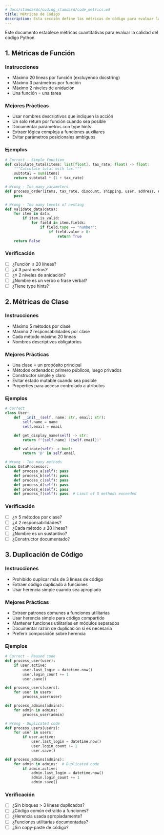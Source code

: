 ```yaml
---
# docs/standards/coding_standard/code_metrics.md
title: Métricas de Código
description: Esta sección define las métricas de código para evaluar la calidad y complejidad de funciones y clases en Python. Incluye ejemplos y recomendaciones.
---
```


Este documento establece métricas cuantitativas para evaluar la calidad del código Python.


## 1. Métricas de Función

### Instrucciones
- Máximo 20 líneas por función (excluyendo docstring)
- Máximo 3 parámetros por función
- Máximo 2 niveles de anidación
- Una función = una tarea

### Mejores Prácticas
- Usar nombres descriptivos que indiquen la acción
- Un solo return por función cuando sea posible
- Documentar parámetros con type hints
- Extraer lógica compleja a funciones auxiliares
- Evitar parámetros posicionales ambiguos

### Ejemplos
```python
# Correct - Simple function
def calculate_total(items: list[float], tax_rate: float) -> float:
    """Calculate total with tax."""
    subtotal = sum(items)
    return subtotal * (1 + tax_rate)

# Wrong - Too many parameters
def process_order(items, tax_rate, discount, shipping, user, address, date):
    pass

# Wrong - Too many levels of nesting
def validate_data(data):
    for item in data:
        if item.is_valid:
            for field in item.fields:
                if field.type == "number":
                    if field.value > 0:
                        return True
    return False
```

### Verificación
- [ ] ¿Función ≤ 20 líneas?
- [ ] ¿≤ 3 parámetros?
- [ ] ¿≤ 2 niveles de anidación?
- [ ] ¿Nombre es un verbo o frase verbal?
- [ ] ¿Tiene type hints?

## 2. Métricas de Clase

### Instrucciones
- Máximo 5 métodos por clase
- Máximo 2 responsabilidades por clase
- Cada método máximo 20 líneas
- Nombres descriptivos obligatorios

### Mejores Prácticas
- Una clase = un propósito principal
- Métodos ordenados: primero públicos, luego privados
- Constructor simple y claro
- Evitar estado mutable cuando sea posible
- Properties para acceso controlado a atributos

### Ejemplos
```python
# Correct
class User:
    def __init__(self, name: str, email: str):
        self.name = name
        self.email = email

    def get_display_name(self) -> str:
        return f"{self.name} ({self.email})"

    def validate(self) -> bool:
        return '@' in self.email

# Wrong - Too many methods
class DataProcessor:
    def process_a(self): pass
    def process_b(self): pass
    def process_c(self): pass
    def process_d(self): pass
    def process_e(self): pass
    def process_f(self): pass  # Limit of 5 methods exceeded
```

### Verificación
- [ ] ¿≤ 5 métodos por clase?
- [ ] ¿≤ 2 responsabilidades?
- [ ] ¿Cada método ≤ 20 líneas?
- [ ] ¿Nombre es un sustantivo?
- [ ] ¿Constructor documentado?

## 3. Duplicación de Código

### Instrucciones
- Prohibido duplicar más de 3 líneas de código
- Extraer código duplicado a funciones
- Usar herencia simple cuando sea apropiado

### Mejores Prácticas
- Extraer patrones comunes a funciones utilitarias
- Usar herencia simple para código compartido
- Mantener funciones utilitarias en módulos separados
- Documentar razón de duplicación si es necesaria
- Preferir composición sobre herencia

### Ejemplos
```python
# Correct - Reused code
def process_user(user):
    if user.active:
        user.last_login = datetime.now()
        user.login_count += 1
        user.save()

def process_users(users):
    for user in users:
        process_user(user)

def process_admins(admins):
    for admin in admins:
        process_user(admin)

# Wrong - Duplicated code
def process_users(users):
    for user in users:
        if user.active:
            user.last_login = datetime.now()
            user.login_count += 1
            user.save()

def process_admins(admins):
    for admin in admins:  # Duplicated code
        if admin.active:
            admin.last_login = datetime.now()
            admin.login_count += 1
            admin.save()
```

### Verificación
- [ ] ¿Sin bloques > 3 líneas duplicados?
- [ ] ¿Código común extraído a funciones?
- [ ] ¿Herencia usada apropiadamente?
- [ ] ¿Funciones utilitarias documentadas?
- [ ] ¿Sin copy-paste de código?